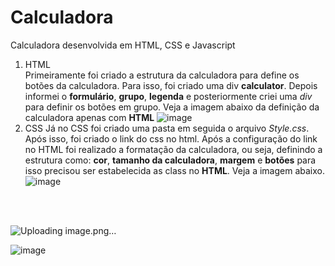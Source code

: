 # Calculadora
Calculadora desenvolvida em HTML, CSS e Javascript
<br>
1. HTML <br>
  Primeiramente foi criado a estrutura da calculadora para define os botões da calculadora. Para isso, foi criado uma div **calculator**. Depois informei o **formulário**, **grupo**, **legenda** e posteriormente criei uma *div* para definir os botões em grupo. Veja a imagem abaixo da definição da calculadora apenas com **HTML**
   ![image](https://github.com/Niiiela/Calculadora/assets/73238827/a36f3f4f-30ce-45ef-b175-7789c4740ce7)
   <br>
1. CSS
   Já no CSS foi criado uma pasta em seguida o arquivo *Style.css*. Após isso, foi criado o link do css no html. Após a configuração do link no HTML foi realizado a formatação da calculadora, ou seja, definindo a estrutura como: **cor**, **tamanho da calculadora**, **margem** e **botões** para isso precisou ser estabelecida as class no **HTML**. Veja a imagem abaixo.
   ![image](https://github.com/Niiiela/Calculadora/assets/73238827/f1ef4ec7-d4f3-4f5c-ad61-f797ea5aabc1)

<br><br>


![Uploading image.png…]()

   ![image](https://github.com/Niiiela/Calculadora/assets/73238827/3468f73a-3e58-421b-ad41-035332634691)





